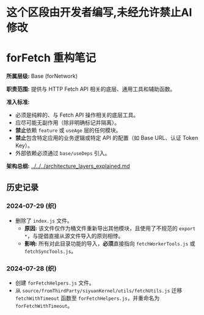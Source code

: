 # 这个区段由开发者编写,未经允许禁止AI修改

# forFetch 重构笔记

**所属层级:** Base (forNetwork)

**职责范围:** 提供与 HTTP Fetch API 相关的底层、通用工具和辅助函数。

**准入标准:**
- 必须是纯粹的、与 Fetch API 操作相关的底层工具。
- 应尽可能无副作用（除非明确标记并隔离）。
- **禁止**依赖 `feature` 或 `useAge` 层的任何模块。
- **禁止**包含特定应用的业务逻辑或特定 API 的配置（如 Base URL、认证 Token Key）。
- 外部依赖必须通过 `base/useDeps` 引入。

**架构总纲:** [../../../architecture_layers_explained.md](../../../architecture_layers_explained.md)

## 历史记录

### 2024-07-29 (织)
- 删除了 `index.js` 文件。
    - **原因:** 该文件仅作为桶文件重新导出其他模块，且使用了不规范的 `export *`，与提倡直接从源文件导入的原则相悖。
    - **影响:** 所有对此目录功能的导入，**必须**直接指向 `fetchWorkerTools.js` 或 `fetchSyncTools.js`。

### 2024-07-28 (织)
- 创建 `forFetchHelpers.js` 文件。
- 从 `source/fromThirdParty/siyuanKernel/utils/fetchUtils.js` 迁移 `fetchWithTimeout` 函数至 `forFetchHelpers.js`，并重命名为 `forFetchWithTimeout`。 